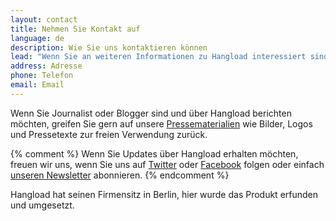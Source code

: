 ```yaml
---
layout: contact
title: Nehmen Sie Kontakt auf
language: de
description: Wie Sie uns kontaktieren können
lead: "Wenn Sie an weiteren Informationen zu Hangload interessiert sind, Feedback haben oder mit uns kooperieren möchten, wenden Sie sich gern per E-Mail an <a class='blue py1' href='mailto:info@hangload.com'>info@hangload.com</a> und wir melden uns schnellstmöglich zurück."
address: Adresse
phone: Telefon
email: Email
---
```


Wenn Sie Journalist oder Blogger sind und über Hangload berichten möchten, greifen Sie gern auf unsere [Pressematerialien](https://www.dropbox.com/sh/38k8pwgyy3iztof/AAB9vqq_IoCSi5qsNgzaQQIaa?dl=0) wie Bilder, Logos und Pressetexte zur freien Verwendung zurück.

{% comment %} Wenn Sie Updates über Hangload erhalten möchten, freuen wir uns, wenn Sie uns auf [Twitter](https://twitter.com/HangLoadBLN) oder [Facebook](https://www.facebook.com/hangload) folgen oder einfach [unseren Newsletter](http://hangload.us8.list-manage2.com/subscribe?u=17786494a7f7d575faf855738&id=f87a66271b) abonnieren. {% endcomment %}

Hangload hat seinen Firmensitz in Berlin, hier wurde das Produkt erfunden und umgesetzt.
